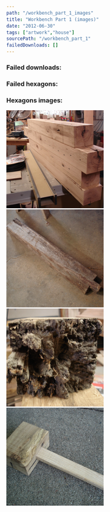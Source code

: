 ```yaml
---
path: "/workbench_part_1_images"
title: "Workbench Part 1 (images)"
date: "2012-06-30"
tags: ["artwork","house"]
sourcePath: "/workbench_part_1"
failedDownloads: []
---
```



### Failed downloads:

### Failed hexagons:

### Hexagons images:
![DSC04414.JPG_hexagon.jpeg](DSC04414.JPG_hexagon.jpeg)
 ![DSC04412.JPG_hexagon.jpeg](DSC04412.JPG_hexagon.jpeg)
 ![DSC04417.JPG_hexagon.jpeg](DSC04417.JPG_hexagon.jpeg)
 ![DSC04415.JPG_hexagon.jpeg](DSC04415.JPG_hexagon.jpeg)
